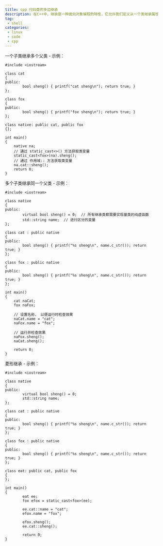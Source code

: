 ```yaml
---
title: cpp 代码类的多边继承
description: 在C++中，继承是一种面向对象编程的特性，它允许我们定义从一个类继承属性和方法的新类。在新的类中，可以添加新的属性和方法，或者重写已有的方法。
tag:
 - shell
categories:
 - linux
 - code
 - cpp
---
```


一个子类继承多个父类 - 示例：

	#include <iostream>
	
	class cat
	{
	public:
	        bool sheng() { printf("cat sheng\n"); return true; }
	};
	
	class fox
	{
	public:
	        bool sheng() { printf("fox sheng\n"); return true; }
	};
	
	class native: public cat, public fox
	{};
	
	int main()
	{
	    native na;
		// 通过 static_cast<>() 方法获取类变量
	    static_cast<fox>(na).sheng();
		// 通过 作用域:: 方法获取类变量
	    na.cat::sheng();
	    return 0;
	}


多个子类继承同一个父类 - 示例：

	#include <iostream>
	
	class native
	{
	public:
	        virtual bool sheng() = 0;  // 所有继承类都需要实现基类的纯虚函数
	        std::string name;  // 进行区分的变量
	};
	
	class cat : public native
	{
	public:
	        bool sheng() { printf("%s sheng\n", name.c_str()); return true; }
	};
	
	class fox : public native
	{
	public:
	        bool sheng() { printf("%s sheng\n", name.c_str()); return true; }
	};
	
	int main()
	{
	    cat naCat;
	    fox naFox;
	
		// 设置名称， 以便运行时检查效果
	    naCat.name = "cat";
	    naFox.name = "fox";
	
		// 运行并检查效果
	    naFox.sheng();
	    naCat.sheng();
	
	    return 0;
	}


菱形继承 - 示例：

	#include <iostream>
	
	class native
	{
	public:
	        virtual bool sheng() = 0;
	        std::string name;
	};
	
	class cat : public native
	{
	public:
	        bool sheng() { printf("%s sheng\n", name.c_str()); return true; }
	};
	
	class fox : public native
	{
	public:
	        bool sheng() { printf("%s sheng\n", name.c_str()); return true; }
	};
	
	class eat: public cat, public fox
	{
	};
	
	int main()
	{
	        eat ee;
	        fox efox = static_cast<fox>(ee);
	
	        ee.cat::name = "cat";
	        efox.name = "fox";
	
	        efox.sheng();
	        ee.cat::sheng();
	
	        return 0;
	}











